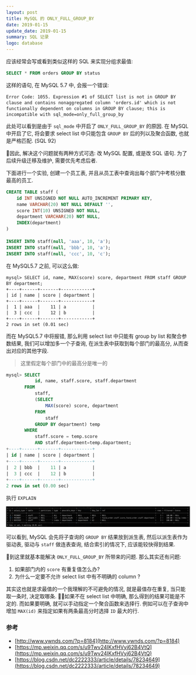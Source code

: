 ```yaml
---
layout: post
title: MySQL 的 ONLY_FULL_GROUP_BY
date: 2019-01-15
update_date: 2019-01-15
summary: SQL 记录
logo: database
---
```


应该经常会写或看到类似这样的 SQL 来实现分组求最值:

```sql
SELECT * FROM orders GROUP BY status
```

这样的语句, 在 MySQL 5.7 中, 会报一个错误:

```
Error Code: 1055. Expression #1 of SELECT list is not in GROUP BY clause and contains nonaggregated column 'orders.id' which is not functionally dependent on columns in GROUP BY clause; this is incompatible with sql_mode=only_full_group_by
```

此处可以看到是由于 `sql_mode` 中开启了 `ONLY_FULL_GROUP_BY` 的原因. 在 MySQL 中开启了它, 将会要求 select list 中只能包含 `GROUP BY` 后的列以及聚合函数, 也就是严格匹配. (SQL 92)

因此, 解决这个问题就有两种方式可选: 改 MySQL 配置, 或是改 SQL 语句. 为了后续升级迁移及维护, 需要优先考虑后者.

下面进行一个实验, 创建一个员工表, 并且从员工表中查询出每个部门中考核分数最高的员工.

```sql
CREATE TABLE staff (
    id INT UNSIGNED NOT NULL AUTO_INCREMENT PRIMARY KEY,
    name VARCHAR(20) NOT NULL DEFAULT '',
    score INT(10) UNSIGNED NOT NULL,
    department VARCHAR(20) NOT NULL,
    INDEX(department)
)

INSERT INTO staff(null, 'aaa', 10, 'a');
INSERT INTO staff(null, 'bbb', 10, 'a');
INSERT INTO staff(null, 'ccc', 10, 'c');
```

在 MySQL5.7 之前, 可以这么做:

```
mysql> SELECT id, name, MAX(score) score, department FROM staff GROUP BY department;
+----+------+-------+------------+
| id | name | score | department |
+----+------+-------+------------+
|  1 | aaa  |    11 | a          |
|  3 | ccc  |    12 | b          |
+----+------+-------+------------+
2 rows in set (0.01 sec)
```

而在 MySQL5.7 中将报错, 那么利用 select list 中只能有 group by list 和聚合参数结果, 我们可以增加多一个子查询, 在派生表中获取到每个部门的最高分,
从而查出对应的其他字段.

> 这里假定每个部门中的最高分是唯一的

```sql
mysql> SELECT
           id, name, staff.score, staff.department
       FROM
           staff,
           (SELECT
               MAX(score) score, department
           FROM
               staff
           GROUP BY department) temp
       WHERE
           staff.score = temp.score
           AND staff.department=temp.dapartment;
+----+------+-------+------------+
| id | name | score | department |
+----+------+-------+------------+
|  2 | bbb  |    11 | a          |
|  3 | ccc  |    12 | b          |
+----+------+-------+------------+
2 rows in set (0.00 sec)
```

执行 `EXPLAIN` 

![](/assets/img/2019-01-16/1.png)

可以看到, MySQL 会先将子查询的 `GROUP BY` 结果放到派生表, 然后以派生表作为驱动表, 驱动与 `staff` 做连表查询, 结合索引的情况下, 应该能较快得到结果.

到这里就基本能解决 `ONLY_FULL_GROUP_BY` 所带来的问题. 那么其实还有问题:

1. 如果部门内的 `score` 有重复值怎么办?
2. 为什么一定要不允许 select list 中有不明确的 column ?

其实这也就是求最值的一个我理解的不可避免的情况, 就是最值存在重复, 当只能取一条时, 决定取哪条. 如果不在 select list 中明确, 那么得到的结果可能是不定的.
而如果要明确, 就可以手动指定一个聚合函数来选择行. 例如可以在子查询中增加 `MAX(id)` 来指定如果有两条最高分时选择 `ID` 最大的行.

### 参考
- [http://www.ywnds.com/?p=8184](http://www.ywnds.com/?p=8184)
- [https://mp.weixin.qq.com/s/u9Twv24IKxfHVyj62B4VtQ](https://mp.weixin.qq.com/s/u9Twv24IKxfHVyj62B4VtQ)
- [https://blog.csdn.net/dc2222333/article/details/78234649](https://blog.csdn.net/dc2222333/article/details/78234649)

